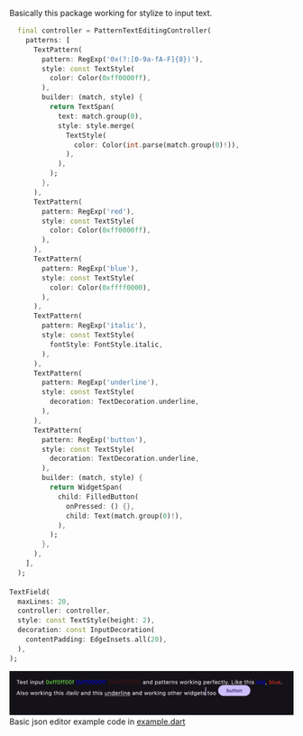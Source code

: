 
Basically this package working for stylize to input text.

```dart
  final controller = PatternTextEditingController(
    patterns: [
      TextPattern(
        pattern: RegExp('0x(?:[0-9a-fA-F]{8})'),
        style: const TextStyle(
          color: Color(0xff0000ff),
        ),
        builder: (match, style) {
          return TextSpan(
            text: match.group(0),
            style: style.merge(
              TextStyle(
                color: Color(int.parse(match.group(0)!)),
              ),
            ),
          );
        },
      ),
      TextPattern(
        pattern: RegExp('red'),
        style: const TextStyle(
          color: Color(0xff0000ff),
        ),
      ),
      TextPattern(
        pattern: RegExp('blue'),
        style: const TextStyle(
          color: Color(0xffff0000),
        ),
      ),
      TextPattern(
        pattern: RegExp('italic'),
        style: const TextStyle(
          fontStyle: FontStyle.italic,
        ),
      ),
      TextPattern(
        pattern: RegExp('underline'),
        style: const TextStyle(
          decoration: TextDecoration.underline,
        ),
      ),
      TextPattern(
        pattern: RegExp('button'),
        style: const TextStyle(
          decoration: TextDecoration.underline,
        ),
        builder: (match, style) {
          return WidgetSpan(
            child: FilledButton(
              onPressed: () {},
              child: Text(match.group(0)!),
            ),
          );
        },
      ),
    ],
  );

TextField(
  maxLines: 20,
  controller: controller,
  style: const TextStyle(height: 2),
  decoration: const InputDecoration(
    contentPadding: EdgeInsets.all(20),
  ),
);
```


![Example](https://raw.githubusercontent.com/GeceGibi/pattern_text_editing_controller/main/example.png?v=1)
Basic json editor example code in [example.dart](https://github.com/GeceGibi/pattern_text_editing_controller/blob/main/example/main.dart)
